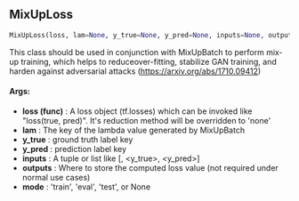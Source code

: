 ## MixUpLoss
```python
MixUpLoss(loss, lam=None, y_true=None, y_pred=None, inputs=None, outputs=None, mode=None)
```
This class should be used in conjunction with MixUpBatch to perform mix-up training, which helps to reduceover-fitting, stabilize GAN training, and harden against adversarial attacks (https://arxiv.org/abs/1710.09412)

#### Args:

* **loss (func)** :  A loss object (tf.losses) which can be invoked like "loss(true, pred)". It's reduction method    will be overridden to 'none'
* **lam** :  The key of the lambda value generated by MixUpBatch
* **y_true** :  ground truth label key
* **y_pred** :  prediction label key
* **inputs** :  A tuple or list like [<lam>, <y_true>, <y_pred>]
* **outputs** :  Where to store the computed loss value (not required under normal use cases)
* **mode** :  'train', 'eval', 'test', or None